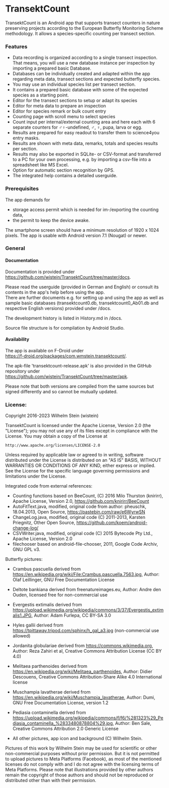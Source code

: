 # TransektCount

TransektCount is an Android app that supports transect counters in nature preserving projects according to the European Butterfly Monitoring Scheme methodology. 
It allows a species-specific counting per transect section. 

### Features

- Data recording is organized according to a single transect inspection. 
That means, you will use a new database instance per inspection by importing a prepared basic Database.
- Databases can be individually created and adapted within the app regarding meta data, transect sections and expected butterfly species.
- You may use an individual species list per transect section.
- It contains a prepared basic database with some of the expected species as a starting point.
- Editor for the transect sections to setup or adapt its species
- Editor for meta data to prepare an inspection
- Editor for species remark or bulk count entry
- Counting page with scroll menu to select species
- Count input per internal/external counting area and here each with 6 separate counters for ♂♀-undefined, ♂, ♀, pupa, larva or egg.
- Results are prepared for easy readout to transfer them to science4you entry masks.
- Results are shown with meta data, remarks, totals and species results per section.
- Results may also be exported in SQLite- or CSV-format and transferred to a PC for your own processing, e.g. by importing a csv-file into a spreadsheet like MS Excel.
- Option for automatic section recognition by GPS.
- The integrated help contains a detailed userguide.

### Prerequisites
The app demands for 
- storage access permit which is needed for im-/exporting the counting data, 
- the permit to keep the device awake.

The smartphone screen should have a minimum resolution of 1920 x 1024 pixels. 
The app is usable with Android version 7.1 (Nougat) or newer.

### General
#### Documentation
Documentation is provided under  
https://github.com/wistein/TransektCount/tree/master/docs.

Please read the userguide (provided in German and English) or consult its contents in the app's help 
before using the app.  
There are further documents e.g. for setting up and using the app as well as sample basic databases 
(transektcount0.db, transektcount0_Ab01.db and respective English versions) provided under /docs.

The development history is listed in History.md in /docs.

Source file structure is for compilation by Android Studio.

#### Availability
The app is available on F-Droid under  
https://f-droid.org/packages/com.wmstein.transektcount/.

The apk-file 'transektcount-release.apk' is also provided in the GitHub repository under  
https://github.com/wistein/TransektCount/tree/master/apk.

Please note that both versions are compiled from the same sources but signed differently and so cannot 
be mutually updated.

### License:

Copyright 2016-2023 Wilhelm Stein (wistein)

TransektCount is licensed under the Apache License, Version 2.0 (the "License");
you may not use any of its files except in compliance with the License.
You may obtain a copy of the License at

    http://www.apache.org/licenses/LICENSE-2.0

Unless required by applicable law or agreed to in writing, software
distributed under the License is distributed on an "AS IS" BASIS,
WITHOUT WARRANTIES OR CONDITIONS OF ANY KIND, either express or implied.
See the License for the specific language governing permissions and
limitations under the License.

Integrated code from external references:
- Counting functions based on BeeCount, (C) 2016 Milo Thurston (knirirr), 
  Apache License, Version 2.0, https://github.com/knirirr/BeeCount
- AutoFitText.java, modified, original code from author: pheuschk, 18.04.2013, 
  Open Source, https://pastebin.com/raw/e6WyrwSN
- ChangeLog.java, modified, original code (C) 2011-2013, Karsten Priegnitz, 
  Other Open Source, https://github.com/koem/android-change-log/
- CSVWriter.java, modified, original code (C) 2015 Bytecode Pty Ltd., 
  Apache License, Version 2.0
- filechooser based on android-file-chooser, 2011, Google Code Archiv, GNU GPL v3.

Butterfly pictures: 
- Crambus pascuella derived from https://en.wikipedia.org/wiki/File:Crambus.pascuella.7563.jpg, Author: Olaf Leillinger, GNU Free Documentation License
- Deltote bankiana derived from freenatureimages.eu, Author: Andre den Ouden, licensed free for non-commercial use
- Evergestis extimalis derived from https://upload.wikimedia.org/wikipedia/commons/3/37/Evergestis_extimalis1.JPG, Author: Adam Furlepa, CC BY-SA 3.0
- Hyles gallii derived from https://tpittaway.tripod.com/sphinx/h_gal_a3.jpg (non-commercial use allowed)
- Jordanita globulariae derived from https://commons.wikimedia.org, Author: Reza Zahiri et al, Creative Commons Attribution License (CC BY 4.0)
- Melitaea parthenoides derived from https://en.wikipedia.org/wiki/Melitaea_parthenoides, Author: Didier Descouens, Creative Commons Attribution-Share Alike 4.0 International license
- Muschampia lavatherae derived from https://en.wikipedia.org/wiki/Muschampia_lavatherae, Author: Dumi, GNU Free Documentation License, version 1.2
- Pediasia contaminella derived from https://upload.wikimedia.org/wikipedia/commons/f/f6/%281323%29_Pediasia_contaminella_%2833480878804%29.jpg, Author: Ben Sale, Creative Commons Attribution 2.0 Generic License

- All other pictures, app icon and background (C) Wilhelm Stein. 

Pictures of this work by Wilhelm Stein may be used for scientific or other non-commercial purposes without prior permission. 
But it is not permitted to upload pictures to Meta Platforms (Facebook), as most of the mentioned licenses do not comply with and I do not agree with the licensing terms of Meta Platforms.
Please note that illustrations provided by other authors remain the copyright of those authors and should not be reproduced or distributed other than with their permission.
